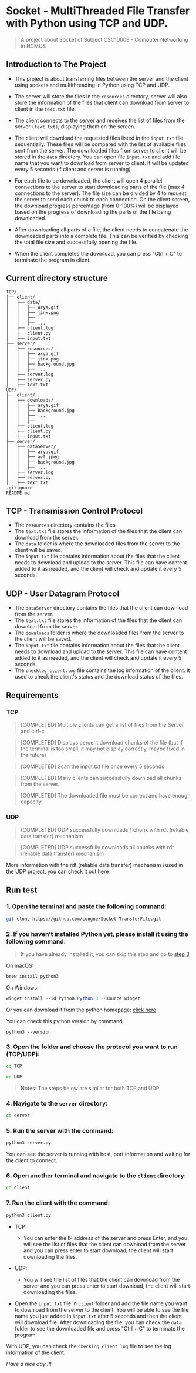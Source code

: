 # Socket - MultiThreaded File Transfer with Python using TCP and UDP.
> A project about Socket of Subject CSC10008 - Computer Networking in HCMUS

## Introduction to The Project
- This project is about transferring files between the server and the client using sockets and multithreading in Python using TCP and UDP. 
- The server will store the files in the `resources` directory, server will also store the information of the files that client can download from server to client in the `text.txt` file.

- The client connects to the server and receives the list of files from the server `(text.txt)`, displaying them on the screen.

- The client will download the requested files listed in the `input.txt` file sequentially. These files will be compared with the list of available files sent from the server. The downloaded files from server to client will be stored in the `data` directory. You can open file `input.txt` and add file name that you want to download from server to client. It will be updated every 5 seconds (if client and server is running).

- For each file to be downloaded, the client will open 4 parallel connections to the server to start downloading parts of the file (max 4 connections to the server). The file size can be divided by 4 to request the server to send each chunk to each connection. On the client screen, the download progress percentage (from 0-100%) will be displayed based on the progress of downloading the parts of the file being downloaded.

- After downloading all parts of a file, the client needs to concatenate the downloaded parts into a complete file. This can be verified by checking the total file size and successfully opening the file.

- When the client completes the download, you can press "Ctrl + C" to terminate the program in client.

## Current directory structure 
```
TCP/
├── client/  
│   ├── data/
│   │   ├── arya.gif
│   │   ├── jinx.png
│   │   ├── ...
│   │   ├── ...
│   ├── client.log
│   ├── client.py
│   ├── input.txt
├── server/  
│   ├── resources/
│   │   ├── arya.gif
│   │   ├── jinx.png
│   │   ├── background.jpg
│   │   ├── ...
│   ├── server.log
│   ├── server.py
│   ├── text.txt
UDP/
├── client/  
│   ├── downloads/
│   │   ├── arya.gif
│   │   ├── background.jpg
│   │   ├── ...
│   │   ├── ...
│   ├── client.log
│   ├── client.py
│   ├── input.txt
├── server/  
│   ├── dataServer/
│   │   ├── arya.gif
│   │   ├── avt.jpeg
│   │   ├── background.jpg
│   │   ├── ...
│   ├── server.log
│   ├── server.py
│   ├── text.txt
.gitignore
README.md
```
## TCP - Transmission Control Protocol
- The `resources` directory contains the files
- The `text.txt` file stores the information of the files that the client can download from the server.
- The `data` folder is where the downloaded files from the server to the client will be saved.
- The `input.txt` file contains information about the files that the client needs to download and upload to the server. This file can have content added to it as needed, and the client will check and update it every 5 seconds.

## UDP - User Datagram Protocol
- The `dataServer` directory contains the files that the client can download from the server.
- The `text.txt` file stores the information of the files that the client can download from the server.
- The `downloads` folder is where the downloaded files from the server to the client will be saved.
- The `input.txt` file contains information about the files that the client needs to download and upload to the server. This file can have content added to it as needed, and the client will check and update it every 5 seconds.
- The `checklog_client.log` file contains the log information of the client. It used to check the client's status and the download status of the files.

## Requirements

### TCP

> [COMPLETED] Multiple clients can get a list of files from the Server and ctrl-c

> [COMPLETED] Displays percent download chunks of the file (but if the terminal is too small, it may not display correctly, maybe fixed in the future)

> [COMPLETED] Scan the input.txt file once every 5 seconds

> [COMPLETED] Many clients can successfully download all chunks from the server.

> [COMPLETED] The downloaded file must be correct and have enough capacity

### UDP

> [COMPLETED] UDP successfully downloads 1 chunk with rdt (reliable data transfer) mechanism

> [COMPLETED] UDP successfully downloads all chunks with rdt (reliable data transfer) mechanism

More information with the rdt (reliable data transfer) mechanism i used in the UDP project, you can check it out [here](/rdt.md)

## Run test
### 1. Open the terminal and paste the following command:

```zsh
git clone https://github.com/cuogne/Socket-TransferFile.git
```

### 2. If you haven't installed Python yet, please install it using the following command:

> If you have already installed it, you can skip this step and go to [step 3](#3-open-the-folder-and-choose-the-protocol-you-want-to-run-tcpudp)

On macOS:
```zsh
brew install python3
```

On Windows:
```powershell
winget install --id Python.Python.3 --source winget
```

Or you can download it from the python homepage: [click here](https://www.python.org/downloads/)

You can check this python version by command:

```terminal
python3 --version
```

### 3. Open the folder and choose the protocol you want to run (TCP/UDP):

```zsh
cd TCP
```

```zsh
cd UDP
```

> Notes: The steps below are similar for both TCP and UDP

### 4. Navigate to the `server` directory:

```zsh
cd server
```

### 5. Run the server with the command:

```zsh
python3 server.py
```

You can see the server is running with host, port information and waiting for the client to connect.

### 6. Open another terminal and navigate to the `client` directory:

```zsh
cd client
```

### 7. Run the client with the command:
```zsh
python3 client.py
```

- TCP:
    + You can enter the IP address of the server and press Enter, and you will see the list of files that the client can download from the server and you can press enter to start download, the client will start downloading the files.
- UDP:
    + You will see the list of files that the client can download from the server and you can press enter to start download, the client will start downloading the files.

- Open the `input.txt` file in `client` folder and add the file name you want to download from the server to the client. You will be able to see the file name you just added in `input.txt` after 5 seconds and then the client will download file. After downloading the file, you can check the `data` folder to see the downloaded file and press "Ctrl + C" to terminate the program.

With UDP, you can check the `checklog_client.log` file to see the log information of the client.

_Have a nice day !!!_